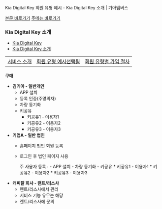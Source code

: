 Kia Digital Key 회원 유형 예시 - Kia Digital Key 소개 | 기아멤버스










 



[본문 바로가기](#content)
[주메뉴 바로가기](#gnb)

### Kia Digital Key 소개

* [Kia Digital Key](https://members.kia.com/kr/view/qdks/info/qdks_kdk_service_intro.do)
* [Kia Digital Key 소개](https://members.kia.com/kr/view/qdks/info/qdks_kdk_service_intro.do)

|  |  |  |
| --- | --- | --- |
| [서비스 소개](/kr/view/qdks/info/qdks_kdk_service_intro.do) | [회원 유형 예시선택됨](/kr/view/qdks/info/qdks_kdk_service_example.do) | [회원 유형별 가입 절차](/kr/view/qdks/info/qdks_kdk_service_process.do) |

#### 

**구매**

* **김기아 - 일반개인**
  + APP 설치
  + 등록 인증(주명의자)
  + 차량 동기화
  + 키공유
    - 키공유1 - 이용자1
    - 키공유2 - 이용자2
    - 키공유3 - 이용자3
* **기업A - 일반 법인**
  + 홈페이지 법인 회원 등록
  + 로그인 후 법인 페이지 사용

    주 사용자 등록
    :   - APP 설치
        - 차량 동기화
        - 키공유
          * 키공유1 - 이용자1
          * 키공유2 - 이용자2
          * 키공유3 - 이용자3
* **캐피탈 회사 - 랜트/리스사**
  + 렌트/리스사에서 관리
  + 서비스 기능 유무는 해당
  + 렌트/리스사에 문의
